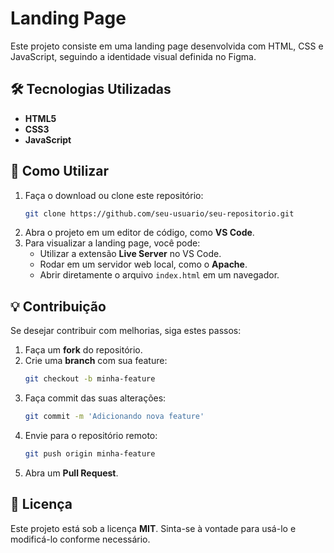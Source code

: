 # Landing Page

Este projeto consiste em uma landing page desenvolvida com HTML, CSS e JavaScript, seguindo a identidade visual definida no Figma.

## 🛠 Tecnologias Utilizadas

- **HTML5**
- **CSS3**
- **JavaScript**

## 🚀 Como Utilizar

1. Faça o download ou clone este repositório:
   ```sh
   git clone https://github.com/seu-usuario/seu-repositorio.git
   ```
2. Abra o projeto em um editor de código, como **VS Code**.
3. Para visualizar a landing page, você pode:
   - Utilizar a extensão **Live Server** no VS Code.
   - Rodar em um servidor web local, como o **Apache**.
   - Abrir diretamente o arquivo `index.html` em um navegador.

## 💡 Contribuição

Se desejar contribuir com melhorias, siga estes passos:

1. Faça um **fork** do repositório.
2. Crie uma **branch** com sua feature:
   ```sh
   git checkout -b minha-feature
   ```
3. Faça commit das suas alterações:
   ```sh
   git commit -m 'Adicionando nova feature'
   ```
4. Envie para o repositório remoto:
   ```sh
   git push origin minha-feature
   ```
5. Abra um **Pull Request**.

## 📜 Licença

Este projeto está sob a licença **MIT**. Sinta-se à vontade para usá-lo e modificá-lo conforme necessário.
